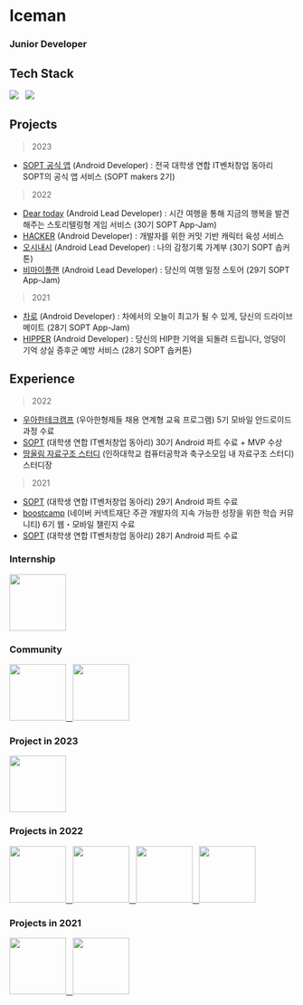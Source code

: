 
# Iceman
### Junior Developer

## Tech Stack
<p align="left">
<img src="https://img.shields.io/badge/Kotlin-0095D5?style=flat-square&logo=Kotlin&logoColor=white"/></a> &nbsp
<img src="https://img.shields.io/badge/Android-3DDC84?style=flat-square&logo=Android&logoColor=white"/></a> &nbsp


## Projects
> 2023
* [SOPT 공식 앱](https://github.com/sopt-makers/sopt-android) (Android Developer) : 전국 대학생 연합 IT벤처창업 동아리 SOPT의 공식 앱 서비스 (SOPT makers 2기)

> 2022
* [Dear today](https://github.com/TeamDearToday/Deartoday-Android) (Android Lead Developer) : 시간 여행을 통해 지금의 행복을 발견해주는 스토리텔링형 게임 서비스 (30기 SOPT App-Jam)
* [HACKER](https://github.com/zaranaramorimori/HACKER-ANDROID) (Android Developer) : 개발자를 위한 커밋 기반 캐릭터 육성 서비스
* [오시내시](https://github.com/30th-SOPKATHON-8/Sopkathon-Android) (Android Lead Developer) : 나의 감정기록 가계부 (30기 SOPT 솝커톤)
* [비마이플랜](https://github.com/TeamBeMyPlan/BeMyPlan-Android) (Android Lead Developer) : 당신의 여행 일정 스토어 (29기 SOPT App-Jam)

> 2021
* [차로](https://github.com/TeamChaRo/ChaRo-Android) (Android Developer) : 차에서의 오늘이 최고가 될 수 있게, 당신의 드라이브 메이트 (28기 SOPT App-Jam)
* [HIPPER](https://github.com/SOPTAKTHON/Hipper_android) (Android Developer) : 당신의 HIP한 기억을 되돌려 드립니다, 엉덩이 기억 상실 증후군 예방 서비스 (28기 SOPT 솝커톤)

## Experience
> 2022
- [우아한테크캠프](https://techblog.woowahan.com/8154) (우아한형제들 채용 연계형 교육 프로그램) 5기 모바일 안드로이드 과정 수료
- [SOPT](https://sopt.org) (대학생 연합 IT벤처창업 동아리) 30기 Android 파트 수료 + MVP 수상
- [땅울림 자료구조 스터디](https://github.com/Landvibe-DataStructure-2022/references) (인하대학교 컴퓨터공학과 축구소모임 내 자료구조 스터디) 스터디장

> 2021
- [SOPT](https://sopt.org) (대학생 연합 IT벤처창업 동아리) 29기 Android 파트 수료
- [boostcamp](https://boostcamp.connect.or.kr) (네이버 커넥트재단 주관 개발자의 지속 가능한 성장을 위한 학습 커뮤니티) 6기 웹・모바일 챌린지 수료
- [SOPT](https://sopt.org) (대학생 연합 IT벤처창업 동아리) 28기 Android 파트 수료

### Internship
<p>
	<a href="https://techblog.woowahan.com/8154">
		<img width="100" src="https://user-images.githubusercontent.com/81508084/206861669-0cd285cf-39d2-4750-a3d1-3e5b8b91f768.png">
	</a>
</p>

### Community

<p>
	<a href="https://boostcamp.connect.or.kr">
		<img height="100" src="https://user-images.githubusercontent.com/81508084/206861827-0171befd-14da-47c5-bc09-74d6f0743e78.png">&nbsp;&nbsp;
	</a>
	<a href="https://github.com/Landvibe-DataStructure-2022/references">
		<img height="100" src="https://avatars.githubusercontent.com/u/101272702?s=200&v=4">
	</a>
</p>

### Project in 2023

<p>
	<a href="https://github.com/sopt-makers/sopt-android">
		<img width="100" src="https://user-images.githubusercontent.com/81508084/230751040-b1cfd312-7775-4786-89c0-6873e26b6695.png">
	</a>
</p>

### Projects in 2022

<p>
	<a href="https://github.com/TeamDearToday/Deartoday-Android">
		<img width="100" src="https://user-images.githubusercontent.com/81508084/206861925-e2bda85d-7c30-4c27-a9c0-7fc5836dbeb9.png">&nbsp;&nbsp;
	</a>
	<a href="https://github.com/zaranaramorimori/HACKER-ANDROID">
		<img width="100" src="https://user-images.githubusercontent.com/56147398/178940214-b72ad2fd-768d-423f-90f9-9e6ec6d491c4.png">&nbsp;&nbsp;
	</a>
	<a href="https://github.com/30th-SOPKATHON-8/Sopkathon-Android">
		<img width="100" src="https://user-images.githubusercontent.com/81508084/206861954-74d074cc-f935-459f-8095-7a0e0f2dc1e9.png">&nbsp;&nbsp;
	</a>
	<a href="https://github.com/TeamBeMyPlan/BeMyPlan-Android">
		<img width="100" src="https://user-images.githubusercontent.com/81508084/206862019-4f92ce4a-5509-47a8-8241-bf6797e57339.png">
	</a>
</p>

### Projects in 2021

<p>
	<a href="https://github.com/TeamChaRo/ChaRo-Android">
		<img width="100" src="https://user-images.githubusercontent.com/81508084/206862089-d4637490-5b47-49b7-b6a3-09cf535fd21c.png">&nbsp;&nbsp;
	</a>
	<a href="https://github.com/SOPTAKTHON/Hipper_android">
		<img width="100" src="https://user-images.githubusercontent.com/81508084/206862167-67ca4dbf-ff16-4377-abfb-3f1ac0bbdb1b.png">
	</a>
</p>
